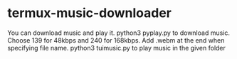 # termux-music-downloader
You can download music and play it.
python3 pyplay.py to download music.
Choose 139 for 48kbps and 240 for 168kbps.
Add .webm at the end when specifying file name.
python3 tuimusic.py to play music in the given folder
